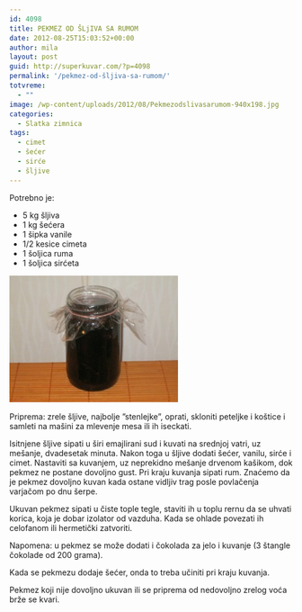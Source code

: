 ```yaml
---
id: 4098
title: PEKMEZ OD ŠLjIVA SA RUMOM
date: 2012-08-25T15:03:52+00:00
author: mila
layout: post
guid: http://superkuvar.com/?p=4098
permalink: '/pekmez-od-šljiva-sa-rumom/'
totvreme:
  - ""
image: /wp-content/uploads/2012/08/Pekmezodslivasarumom-940x198.jpg
categories:
  - Slatka zimnica
tags:
  - cimet
  - šećer
  - sirće
  - šljive
---
```

Potrebno je:

  * 5 kg šljiva
  * 1 kg šećera
  * 1 šipka vanile
  * 1/2 kesice cimeta
  * 1 šoljica ruma
  * 1 šoljica sirćeta

<img class="alignnone size-medium wp-image-4102" title="Pekmezodslivasarumom" src="/wp-content/uploads/2012/08/Pekmezodslivasarumom-300x225.jpg" alt="" width="300" height="225" /> 

Priprema: zrele šljive, najbolje &#8221;stenlejke&#8221;, oprati, skloniti peteljke i koštice i samleti na mašini za mlevenje mesa ili ih iseckati.

Isitnjene šljive sipati u širi emajlirani sud i kuvati na srednjoj vatri, uz mešanje, dvadesetak minuta. Nakon toga u šljive dodati šećer, vanilu, sirće i cimet. Nastaviti sa kuvanjem, uz neprekidno mešanje drvenom kašikom, dok pekmez ne postane dovoljno gust. Pri kraju kuvanja sipati rum. Znaćemo da je pekmez dovoljno kuvan kada ostane vidljiv trag posle povlačenja varjačom po dnu šerpe.

Ukuvan pekmez sipati u čiste tople tegle, staviti ih u toplu rernu da se uhvati korica, koja je dobar izolator od vazduha. Kada se ohlade povezati ih celofanom ili hermetički zatvoriti.

Napomena: u pekmez se može dodati i čokolada za jelo i kuvanje (3 štangle čokolade od 200 grama).

Kada se pekmezu dodaje šećer, onda to treba učiniti pri kraju kuvanja.

Pekmez koji nije dovoljno ukuvan ili se priprema od nedovoljno zrelog voća brže se kvari.